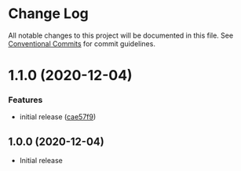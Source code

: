 # Change Log

All notable changes to this project will be documented in this file.
See [Conventional Commits](https://conventionalcommits.org) for commit guidelines.

# 1.1.0 (2020-12-04)


### Features

* initial release ([cae57f9](https://git.sr.ht/~royston/codsen/commits/cae57f9bc879a144a28e9e94d13364e3634d7c9f))





## 1.0.0 (2020-12-04)

- Initial release
